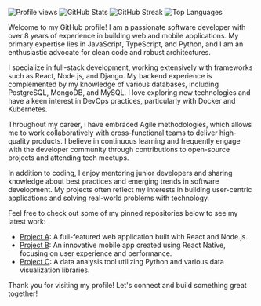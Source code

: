 ![Profile views](https://komarev.com/ghpvc/?username=trevordodson890&color=blueviolet)
![GitHub Stats](https://github-readme-stats.vercel.app/api?username=trevordodson890&show_icons=true&theme=radical)
![GitHub Streak](https://github-readme-streak-stats.herokuapp.com/?user=trevordodson890&theme=radical)
![Top Languages](https://github-readme-stats.vercel.app/api/top-langs/?username=trevordodson890&layout=compact&theme=radical)

Welcome to my GitHub profile! I am a passionate software developer with over 8 years of experience in building web and mobile applications. My primary expertise lies in JavaScript, TypeScript, and Python, and I am an enthusiastic advocate for clean code and robust architectures.

I specialize in full-stack development, working extensively with frameworks such as React, Node.js, and Django. My backend experience is complemented by my knowledge of various databases, including PostgreSQL, MongoDB, and MySQL. I love exploring new technologies and have a keen interest in DevOps practices, particularly with Docker and Kubernetes.

Throughout my career, I have embraced Agile methodologies, which allows me to work collaboratively with cross-functional teams to deliver high-quality products. I believe in continuous learning and frequently engage with the developer community through contributions to open-source projects and attending tech meetups.

In addition to coding, I enjoy mentoring junior developers and sharing knowledge about best practices and emerging trends in software development. My projects often reflect my interests in building user-centric applications and solving real-world problems with technology.

Feel free to check out some of my pinned repositories below to see my latest work:

- [Project A](https://github.com/trevordodson890/project-a): A full-featured web application built with React and Node.js.
- [Project B](https://github.com/trevordodson890/project-b): An innovative mobile app created using React Native, focusing on user experience and performance.
- [Project C](https://github.com/trevordodson890/project-c): A data analysis tool utilizing Python and various data visualization libraries.

Thank you for visiting my profile! Let's connect and build something great together!
